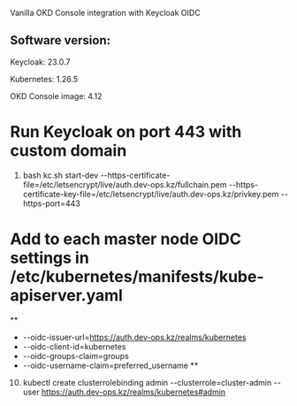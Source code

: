 Vanilla OKD Console integration with Keycloak OIDC

## Software version:

Keycloak: 23.0.7

Kubernetes: 1.26.5

OKD Console image: 4.12


# Run Keycloak on port 443 with custom domain

1) bash kc.sh start-dev --https-certificate-file=/etc/letsencrypt/live/auth.dev-ops.kz/fullchain.pem --https-certificate-key-file=/etc/letsencrypt/live/auth.dev-ops.kz/privkey.pem --https-port=443

# Add to each master node OIDC settings in /etc/kubernetes/manifests/kube-apiserver.yaml
**
- --oidc-issuer-url=https://auth.dev-ops.kz/realms/kubernetes
- --oidc-client-id=kubernetes
- --oidc-groups-claim=groups
- --oidc-username-claim=preferred_username
**

10) kubectl create clusterrolebinding admin --clusterrole=cluster-admin --user https://auth.dev-ops.kz/realms/kubernetes#admin 
